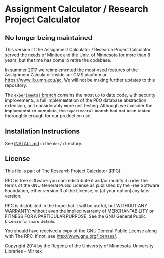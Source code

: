 # Assignment Calculator / Research Project Calculator

## No longer being maintained
This version of the Assignment Calculator / Research Project Calculator served
the needs of Minitex and the Univ. of Minnesota for more than 8 years, but the
time has come to retire the codebase.

In summer 2017 we reimplemented the most-used features of the Assignment
Calculator inside our CMS platform at https://www.lib.umn.edu/ac.  We will not
be making further updates to this repository.

The [`experimental` branch](https://github.com/ac-rpc/ac-rpc-core/tree/experimental) contains the
most up to date code, with security improvements, a full implementation of the
PDO database abstraction extension, and considerably more unit testing.
Although we consider the implementation complete, the `experimental` branch had
not been tested thoroughly enough for our production use.





## Installation Instructions


See [INSTALL.md](doc/INSTALL.md) in the `doc/` directory.

## License
This file is part of The Research Project Calculator (RPC).

RPC is free software: you can redistribute it and/or modify
it under the terms of the GNU General Public License as published by
the Free Software Foundation, either version 3 of the License, or
(at your option) any later version.

RPC is distributed in the hope that it will be useful,
but WITHOUT ANY WARRANTY; without even the implied warranty of
MERCHANTABILITY or FITNESS FOR A PARTICULAR PURPOSE.  See the
GNU General Public License for more details.

You should have received a copy of the GNU General Public License
along with The RPC.  If not, see <http://www.gnu.org/licenses/>.

Copyright 2014 by the Regents of the University of Minnesota, University
Libraries - Minitex

